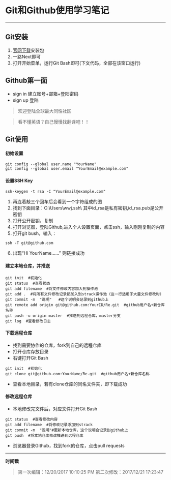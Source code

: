 # Git和Github使用学习笔记
---
## Git安装
1. [官网下载](https://git-scm.com/downloads)安装包
2. 一路Next即可
3. 打开开始菜单，运行Git Bash即可(下文代码，全部在该窗口运行)
## Github第一面 ###

* sign in 建立账号+邮箱+登陆密码  
* sign up 登陆  

> 欢迎登陆全球最大同性社区  

> 看不懂英语？自己慢慢找翻译吧！！

## Git使用  

#### 初始设置
~~~
git config --global user.name "YourName"     
git config --global user.email "YourEmail@example.com"  
~~~
#### 设置SSH Key
~~~
ssh-keygen -t rsa -C "YourEmail@example.com"
~~~  
1. 再连着敲三个回车后会看到一个字符组成的图  
2. 找到下面目录：C:\Users\wwj\.ssh\  其中id_rsa是私有密钥,id_rsa.pub是公开密钥    
3. 打开公开密钥，复制  
4. 打开浏览器，登陆Github,进入个人设置页面，点击ssh，输入刚刚复制的内容  
5. 打开git bush，输入：
~~~
ssh -T git@github.com   
~~~
6. 出现“Hi YourName......” 则链接成功   
#### 建立本地仓库，并推送
~~~
git init  #初始化  
git status  #查看状态  
git add filename  #将文件修改内容加入到操作池  
git add .  #将所有文件修改记录都加入到strack操作池（这一行适用于大量文件修改时）   
git commit -m  "说明"   #这个说明会记录到github上
git remote add origin git@github.com:YourID/Re.git  #github用户名+新仓库名称   
git push -u origin master  #推送到远程仓库，master分支  
git log  #查看修改日志
~~~
#### 下载远程仓库
* 找到需要协作的仓库，fork到自己的远程仓库
* 打开仓库存放目录  
* 右键打开Git Bash  
~~~ 
git init  #初始化  
git clone git@github.com:YourName/Re.git  #github用户名+新仓库名称  
~~~ 
* 查看本地目录，若有clone仓库的同名文件夹，即下载成功
#### 修改远程仓库  
* 本地修改完文件后，对应文件打开Git Bash  
~~~
git status  #查看修改内容  
git add filename  #将修改记录添加到strack
git commit -m  "说明"#更新本地仓库，这个说明会记录到github上
git push  #将本地仓库修改推送到远程仓库
~~~
* 浏览器登录Github，找到fork的仓库，点击pull requests
----
**时间戳**
> 第一次编辑：12/20/2017 10:10:25 PM
> 第二次修改：2017/12/21 17:23:47 

 
